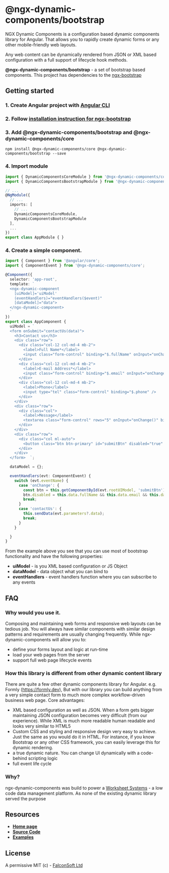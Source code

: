 # @ngx-dynamic-components/bootstrap

NGX Dynamic Components is a configuration based dynamic components library for Angular. That allows you to rapidly create dynamic forms or any other mobile-friendly web layouts.

Any web content can be dynamically rendered from JSON or XML based configuration with a full support of lifecycle hook methods.

**@ngx-dynamic-components/bootstrap** - a set of bootstrap based components. This project has dependencies to the [ngx-bootstrap](https://valor-software.com/ngx-bootstrap)

## Getting started

### 1. Create Angular project with [Angular CLI](https://cli.angular.io/)
### 2. Follow [installation instruction for ngx-bootstrap](https://valor-software.com/ngx-bootstrap/#/documentation#getting-started)
### 3. Add **@ngx-dynamic-components/bootstrap** and **@ngx-dynamic-components/core**

`npm install @ngx-dynamic-components/core @ngx-dynamic-components/bootstrap --save`

### 4. Import module

```ts
import { DynamicComponentsCoreModule } from '@ngx-dynamic-components/core';
import { DynamicComponentsBootstrapModule } from '@ngx-dynamic-components/bootstrap';

// ...
@NgModule({
  // ...
  imports: [
    // ...
    DynamicComponentsCoreModule,
    DynamicComponentsBootstrapModule
  ],
  ...
})
export class AppModule { }
```
### 4. Create a simple component.

```ts
import { Component } from '@angular/core';
import { ComponentEvent } from '@ngx-dynamic-components/core';

@Component({
  selector: 'app-root',
  template: `
  <ngx-dynamic-component
    [uiModel]='uiModel'
    (eventHandlers)="eventHandlers($event)"
    [dataModel]="data">
  </ngx-dynamic-component>
  `
})
export class AppComponent {
  uiModel = `
  <form onSubmit="contactUs(data)">
    <h3>Contact us</h3>
    <div class="row">
      <div class="col-12 col-md-4 mb-2">
        <label>Full Name*</label>
        <input class="form-control" binding="$.fullName" onInput="onChange()" required="true" />
      </div>
      <div class="col-12 col-md-4 mb-2">
        <label>E-mail Address*</label>
        <input class="form-control" binding="$.email" onInput="onChange()" required="true" />
      </div>
      <div class="col-12 col-md-4 mb-2">
        <label>Phone</label>
        <input type="tel" class="form-control" binding="$.phone" />
      </div>
    </div>
    <div class="row">
      <div class="col">
        <label>Message</label>
        <textarea class="form-control" rows="5" onInput="onChange()" binding="$.message" required="true" />
      </div>
    </div>
    <div class="row">
      <div class="col ml-auto">
        <button class="btn btn-primary" id="submitBtn" disabled="true" type="submit">SEND MESSAGE</button>
      </div>
    </div>
  </form>  `;

  dataModel = {};

  eventHandlers(evt: ComponentEvent) {
    switch (evt.eventName) {
      case 'onChange': {
        const btn = this.getComponentById(evt.rootUIModel, 'submitBtn') as any;
        btn.disabled = this.data.fullName && this.data.email && this.data.message ? undefined : true;
        break;
      }
      case 'contactUs': {
        this.sendData(evt.parameters?.data);
        break;
      }
    }

  }
}

```

From the example above you see that you can use most of bootstrap functionality and have the following properties:
 - **uiModel** - is you XML based configuration or JS Object
 - **dataModel** - data object what you can bind to
 - **eventHandlers** - event handlers function where you can subscribe to any events

## FAQ

### Why would you use it.

Composing and maintaining web forms and responsive web layouts can be tedious job. You will always have similar components with similar design patterns and requirements are usually changing frequently. While ngx-dynamic-components will allow you to:
 - define your forms layout and logic at run-time
 - load your web pages from the server
 - support full web page lifecycle events

### How this library is different from other dynamic content library

There are quite a few other dynamic components library for Angular. e.g. Formly (https://formly.dev), But with our library you can build anything from a very simple contact form to much more complex workflow-driven business web page. Core advantages:
 - XML based configuration as well as JSON. When a form gets bigger maintaining JSON configuration becomes very difficult (from our experience). While XML is much more readable human readable and looks very similar to HTML5
 - Custom CSS and styling and responsive design very easy to achieve. Just the same as you would do it in HTML. For instance, if you know Bootstrap or any other CSS framework, you can easily leverage this for dynamic rendering.
 - a true dynamic nature. You can change UI dynamically with a code-behind scripting logic
 - full event life cycle

### Why?

ngx-dynamic-components was build to power a [Worksheet Systems](https://worksheet.systems) - a low code data management platform. As none of the existing dynamic library served the purpose


## Resources
 - [**Home page**](https://falconsoft.github.io/ngx-dynamic-components/)
 - [**Source Code**](https://github.com/FalconSoft/ngx-dynamic-components)
 - [**Examples**](https://github.com/FalconSoft/ngx-dynamic-components-examples)

## License

A permissive MIT (c) - [FalconSoft Ltd](https://falconsoft-ltd.com)
